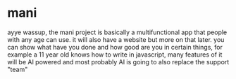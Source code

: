 # mani
ayye wassup, the mani project is basically a multifunctional app that people with any age can use. it will also have a website but
more on that later. 
you can show what have you done and how good are you in certain things, for example a 11 year old knows how to write in javascript,
many features of it will be AI powered and most probably AI is going to also replace the support "team"
